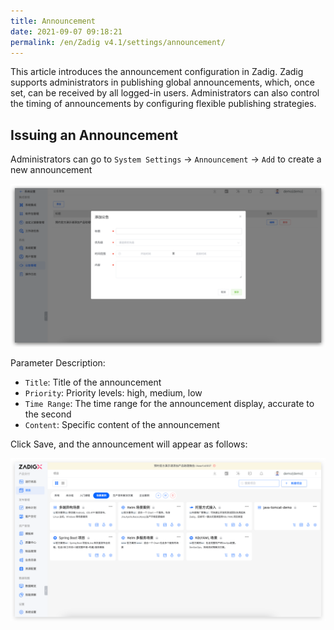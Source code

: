 ```yaml
---
title: Announcement
date: 2021-09-07 09:18:21
permalink: /en/Zadig v4.1/settings/announcement/
---
```


This article introduces the announcement configuration in Zadig. Zadig supports administrators in publishing global announcements, which, once set, can be received by all logged-in users. Administrators can also control the timing of announcements by configuring flexible publishing strategies.

## Issuing an Announcement

Administrators can go to `System Settings` → `Announcement` → `Add` to create a new announcement

![anno](../../../_images/anno_add_220.png)

Parameter Description:
- `Title`: Title of the announcement
- `Priority`: Priority levels: high, medium, low
- `Time Range`: The time range for the announcement display, accurate to the second
- `Content`: Specific content of the announcement

Click Save, and the announcement will appear as follows:

![anno](../../../_images/anno_info_220.png)